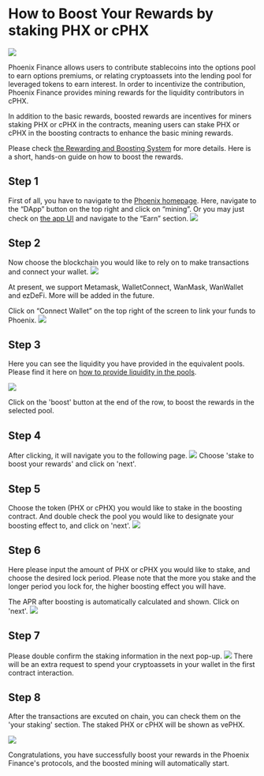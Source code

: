 # How to Boost Your Rewards by staking PHX or cPHX
![](https://z3.ax1x.com/2021/09/01/h0e2ss.png)

Phoenix Finance allows users to contribute stablecoins into the options pool to earn options premiums, or relating cryptoassets into the lending pool for leveraged tokens to earn interest. In order to incentivize the contribution, Phoenix Finance provides mining rewards for the liquidity contributors in cPHX.

In addition to the basic rewards, boosted rewards are incentives for miners staking PHX or cPHX in the contracts, meaning users can stake PHX or cPHX in the boosting contracts to enhance the basic mining rewards.

Please check [the Rewarding and Boosting System](https://docs.phx.finance/mining/mining/) for more details. Here is a short, hands-on guide on how to boost the rewards.

## Step 1
First of all, you have to navigate to the [Phoenix homepage](phx.finance). Here, navigate to the “DApp” button on the top right and click on “mining”. Or you may just check on [the app UI](app.phx.finance) and navigate to the “Earn” section.
![](https://z3.ax1x.com/2021/08/28/h3pjHS.png)

## Step 2
Now choose the blockchain you would like to rely on to make transactions and connect your wallet.
![](https://z3.ax1x.com/2021/08/28/h3A1KA.png)

At present, we support Metamask, WalletConnect, WanMask, WanWallet and ezDeFi. More will be added in the future.

Click on “Connect Wallet” on the top right of the screen to link your funds to Phoenix.
![](https://z3.ax1x.com/2021/08/28/h3Aa8g.png)

## Step 3
Here you can see the liquidity you have provided in the equivalent pools. Please find it here on [how to provide liquidity in the pools](https://docs.phx.finance/howto/contributeliquidity/).

![](https://z3.ax1x.com/2021/08/28/h3MK8x.png)

Click on the 'boost' button at the end of the row, to boost the rewards in the selected pool.

## Step 4
After clicking, it will navigate you to the following page.
![](https://z3.ax1x.com/2021/08/28/h3MHo9.png)
Choose 'stake to boost your rewards' and click on 'next'.

## Step 5
Choose the token (PHX or cPHX) you would like to stake in the boosting contract. And double check the pool you would like to designate your boosting effect to, and click on 'next'.
![](https://z3.ax1x.com/2021/08/28/h3QZy8.png)

## Step 6
Here please input the amount of PHX or cPHX you would like to stake, and choose the desired lock period. Please note that the more you stake and the longer period you lock for, the higher boosting effect you will have.

The APR after boosting is automatically calculated and shown. Click on 'next'.
![](https://z3.ax1x.com/2021/08/28/h311MV.png)

## Step 7
Please double confirm the staking information in the next pop-up.
![](https://z3.ax1x.com/2021/08/28/h31vQ0.png)
There will be an extra request to spend your cryptoassets in your wallet in the first contract interaction.

## Step 8
After the transactions are excuted on chain, you can check them on the 'your staking' section. The staked PHX or cPHX will be shown as vePHX.

![](https://z3.ax1x.com/2021/08/28/h33T6x.png)

Congratulations, you have successfully boost your rewards in the Phoenix Finance's protocols, and the boosted mining will automatically start.